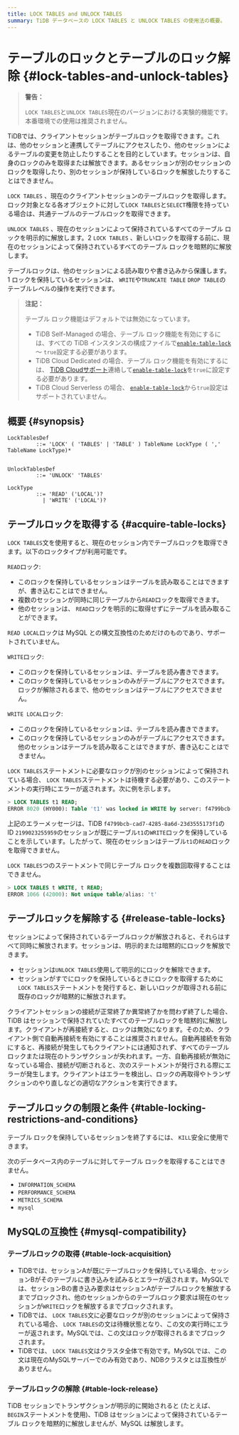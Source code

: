 ```yaml
---
title: LOCK TABLES and UNLOCK TABLES
summary: TiDB データベースの LOCK TABLES と UNLOCK TABLES の使用法の概要。
---
```


# テーブルのロックとテーブルのロック解除 {#lock-tables-and-unlock-tables}

> **警告：**
>
> `LOCK TABLES`と`UNLOCK TABLES`現在のバージョンにおける実験的機能です。本番環境での使用は推奨されません。

TiDBでは、クライアントセッションがテーブルロックを取得できます。これは、他のセッションと連携してテーブルにアクセスしたり、他のセッションによるテーブルの変更を防止したりすることを目的としています。セッションは、自身のロックのみを取得または解放できます。あるセッションが別のセッションのロックを取得したり、別のセッションが保持しているロックを解放したりすることはできません。

`LOCK TABLES` 、現在のクライアントセッションのテーブルロックを取得します。ロック対象となる各オブジェクトに対して`LOCK TABLES`と`SELECT`権限を持っている場合は、共通テーブルのテーブルロックを取得できます。

`UNLOCK TABLES` 、現在のセッションによって保持されているすべてのテーブル ロックを明示的に解放します。2 `LOCK TABLES` 、新しいロックを取得する前に、現在のセッションによって保持されているすべてのテーブル ロックを暗黙的に解放します。

テーブルロックは、他のセッションによる読み取りや書き込みから保護します。1 ロックを保持しているセッションは、 `WRITE`や`TRUNCATE TABLE` `DROP TABLE`のテーブルレベルの操作を実行できます。

> **注記：**
>
> テーブル ロック機能はデフォルトでは無効になっています。
>
> -   TiDB Self-Managed の場合、テーブル ロック機能を有効にするには、すべての TiDB インスタンスの構成ファイルで[`enable-table-lock`](https://docs.pingcap.com/tidb/stable/tidb-configuration-file#enable-table-lock-new-in-v400) ～ `true`設定する必要があります。
> -   TiDB Cloud Dedicated の場合、テーブル ロック機能を有効にするには、 [TiDB Cloudサポート](https://docs.pingcap.com/tidbcloud/tidb-cloud-support)連絡して[`enable-table-lock`](https://docs.pingcap.com/tidb/stable/tidb-configuration-file#enable-table-lock-new-in-v400)を`true`に設定する必要があります。
> -   TiDB Cloud Serverless の場合、 [`enable-table-lock`](https://docs.pingcap.com/tidb/stable/tidb-configuration-file#enable-table-lock-new-in-v400)から`true`設定はサポートされていません。

## 概要 {#synopsis}

```ebnf+diagram
LockTablesDef
         ::= 'LOCK' ( 'TABLES' | 'TABLE' ) TableName LockType ( ',' TableName LockType)*


UnlockTablesDef
         ::= 'UNLOCK' 'TABLES'

LockType
         ::= 'READ' ('LOCAL')?
           | 'WRITE' ('LOCAL')?
```

## テーブルロックを取得する {#acquire-table-locks}

`LOCK TABLES`文を使用すると、現在のセッション内でテーブルロックを取得できます。以下のロックタイプが利用可能です。

`READ`ロック:

-   このロックを保持しているセッションはテーブルを読み取ることはできますが、書き込むことはできません。
-   複数のセッションが同時に同じテーブルから`READ`ロックを取得できます。
-   他のセッションは、 `READ`ロックを明示的に取得せずにテーブルを読み取ることができます。

`READ LOCAL`ロックは MySQL との構文互換性のためだけのものであり、サポートされていません。

`WRITE`ロック:

-   このロックを保持しているセッションは、テーブルを読み書きできます。
-   このロックを保持しているセッションのみがテーブルにアクセスできます。ロックが解除されるまで、他のセッションはテーブルにアクセスできません。

`WRITE LOCAL`ロック:

-   このロックを保持しているセッションは、テーブルを読み書きできます。
-   このロックを保持しているセッションのみがテーブルにアクセスできます。他のセッションはテーブルを読み取ることはできますが、書き込むことはできません。

`LOCK TABLES`ステートメントに必要なロックが別のセッションによって保持されている場合、 `LOCK TABLES`ステートメントは待機する必要があり、このステートメントの実行時にエラーが返されます。次に例を示します。

```sql
> LOCK TABLES t1 READ;
ERROR 8020 (HY000): Table 't1' was locked in WRITE by server: f4799bcb-cad7-4285-8a6d-23d3555173f1_session: 2199023255959
```

上記のエラーメッセージは、TiDB `f4799bcb-cad7-4285-8a6d-23d3555173f1`の ID `2199023255959`のセッションが既にテーブル`t1`の`WRITE`ロックを保持していることを示しています。したがって、現在のセッションはテーブル`t1`の`READ`ロックを取得できません。

`LOCK TABLES`つのステートメントで同じテーブル ロックを複数回取得することはできません。

```sql
> LOCK TABLES t WRITE, t READ;
ERROR 1066 (42000): Not unique table/alias: 't'
```

## テーブルロックを解除する {#release-table-locks}

セッションによって保持されているテーブルロックが解放されると、それらはすべて同時に解放されます。セッションは、明示的または暗黙的にロックを解放できます。

-   セッションは`UNLOCK TABLES`使用して明示的にロックを解除できます。
-   セッションがすでにロックを保持しているときにロックを取得するために`LOCK TABLES`ステートメントを発行すると、新しいロックが取得される前に既存のロックが暗黙的に解放されます。

クライアントセッションの接続が正常終了か異常終了かを問わず終了した場合、TiDB はセッションで保持されていたすべてのテーブルロックを暗黙的に解放します。クライアントが再接続すると、ロックは無効になります。そのため、クライアント側で自動再接続を有効にすることは推奨されません。自動再接続を有効にすると、再接続が発生してもクライアントには通知されず、すべてのテーブルロックまたは現在のトランザクションが失われます。一方、自動再接続が無効になっている場合、接続が切断されると、次のステートメントが発行される際にエラーが発生します。クライアントはエラーを検出し、ロックの再取得やトランザクションのやり直しなどの適切なアクションを実行できます。

## テーブルロックの制限と条件 {#table-locking-restrictions-and-conditions}

テーブル ロックを保持しているセッションを終了するには、 `KILL`安全に使用できます。

次のデータベース内のテーブルに対してテーブル ロックを取得することはできません。

-   `INFORMATION_SCHEMA`
-   `PERFORMANCE_SCHEMA`
-   `METRICS_SCHEMA`
-   `mysql`

## MySQLの互換性 {#mysql-compatibility}

### テーブルロックの取得 {#table-lock-acquisition}

-   TiDBでは、セッションAが既にテーブルロックを保持している場合、セッションBがそのテーブルに書き込みを試みるとエラーが返されます。MySQLでは、セッションBの書き込み要求はセッションAがテーブルロックを解放するまでブロックされ、他のセッションからのテーブルロック要求は現在のセッションが`WRITE`ロックを解放するまでブロックされます。
-   TiDBでは、 `LOCK TABLES`文に必要なロックが別のセッションによって保持されている場合、 `LOCK TABLES`の文は待機状態となり、この文の実行時にエラーが返されます。MySQLでは、この文はロックが取得されるまでブロックされます。
-   TiDBでは、 `LOCK TABLES`文はクラスタ全体で有効です。MySQLでは、この文は現在のMySQLサーバーでのみ有効であり、NDBクラスタとは互換性がありません。

### テーブルロックの解除 {#table-lock-release}

TiDB セッションでトランザクションが明示的に開始されると (たとえば、 `BEGIN`ステートメントを使用)、TiDB はセッションによって保持されているテーブル ロックを暗黙的に解放しませんが、MySQL は解放します。
